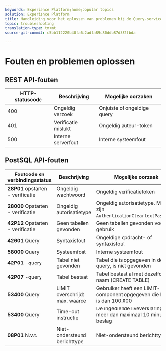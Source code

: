 ```yaml
---
keywords: Experience Platform;home;popular topics
solution: Experience Platform
title: Handleiding voor het oplossen van problemen bij de Query-service van Adobe Experience Platform
topic: troubleshooting
translation-type: tm+mt
source-git-commit: c5bb112220b40fa6c2adfa89c80ddb87d382fbda

---
```



# Fouten en problemen oplossen

## REST API-fouten

| HTTP-statuscode | Beschrijving | Mogelijke oorzaken |
| ---------------- | ----------- | --------------- |
| 400 | Ongeldig verzoek | Onjuiste of ongeldige query |
| 401 | Verificatie mislukt | Ongeldig auteur-token |
| 500 | Interne serverfout | Interne systeemfout |

## PostSQL API-fouten

| Foutcode en verbindingsstatus | Beschrijving | Mogelijke oorzaak |
| ------------------------------- | ----------- | -------------- |
| **28P01** opstarten - verificatie | Ongeldig wachtwoord | Ongeldig verificatietoken |
| **28000** Opstarten - verificatie | Ongeldig autorisatietype | Ongeldig autorisatietype. Moet zijn `AuthenticationCleartextPassword`. |
| **42P12** Opstarten - verificatie | Geen tabellen gevonden | Geen tabellen gevonden voor gebruik |
| **42601** Query | Syntaxisfout | Ongeldige opdracht- of syntaxisfout |
| **58000** Query | Systeemfout | Interne systeemfout |
| **42P01** -query | Tabel niet gevonden | Tabel die is opgegeven in de query, is niet gevonden |
| **42P07** -query | Tabel bestaat | Tabel bestaat al met dezelfde naam (CREATE TABLE) |
| **53400** Query | LIMIT overschrijdt max. waarde | Gebruiker heeft een LIMIT-component opgegeven die hoger is dan 100.000 |
| **53400** Query | Time-out instructie | De ingediende liveverklaring nam meer dan maximaal 10 minuten in beslag |
| **08P01** N.v.t. | Niet-ondersteund berichttype | Niet-ondersteund berichttype |
